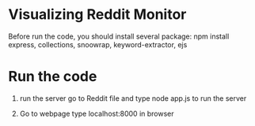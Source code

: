 # Visualizing Reddit Monitor
Before run the code, you should install several package:
npm install express, collections, snoowrap, keyword-extractor, ejs

# Run the code

1. run the server
go to Reddit file and type node app.js to run the server

2. Go to webpage
type localhost:8000 in browser 

